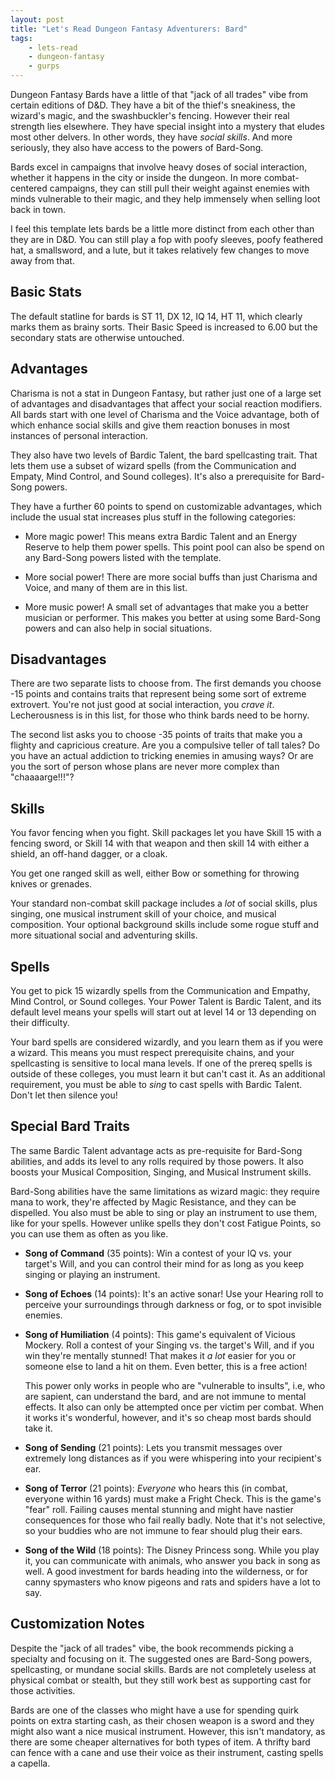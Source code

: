 ```yaml
---
layout: post
title: "Let's Read Dungeon Fantasy Adventurers: Bard"
tags:
    - lets-read
    - dungeon-fantasy
    - gurps
---
```


Dungeon Fantasy Bards have a little of that "jack of all trades" vibe from
certain editions of D&D. They have a bit of the thief's sneakiness, the wizard's
magic, and the swashbuckler's fencing. However their real strength lies
elsewhere. They have special insight into a mystery that eludes most other
delvers. In other words, they have _social skills_. And more seriously, they
also have access to the powers of Bard-Song.

Bards excel in campaigns that involve heavy doses of social interaction, whether
it happens in the city or inside the dungeon. In more combat-centered campaigns,
they can still pull their weight against enemies with minds vulnerable to their
magic, and they help immensely when selling loot back in town.

I feel this template lets bards be a little more distinct from each other than
they are in D&D. You can still play a fop with poofy sleeves, poofy feathered
hat, a smallsword, and a lute, but it takes relatively few changes to move away
from that.

## Basic Stats

The default statline for bards is ST 11, DX 12, IQ 14, HT 11, which clearly
marks them as brainy sorts. Their Basic Speed is increased to 6.00 but the
secondary stats are otherwise untouched.


## Advantages

Charisma is not a stat in Dungeon Fantasy, but rather just one of a large set of
advantages and disadvantages that affect your social reaction modifiers. All
bards start with one level of Charisma and the Voice advantage, both of which
enhance social skills and give them reaction bonuses in most instances of
personal interaction.

They also have two levels of Bardic Talent, the bard spellcasting trait. That
lets them use a subset of wizard spells (from the Communication and Empaty, Mind
Control, and Sound colleges). It's also a prerequisite for Bard-Song powers.

They have a further 60 points to spend on customizable advantages, which include
the usual stat increases plus stuff in the following categories:

- More magic power! This means extra Bardic Talent and an Energy Reserve to help
  them power spells. This point pool can also be spend on any Bard-Song powers
  listed with the template.

- More social power! There are more social buffs than just Charisma and Voice,
  and many of them are in this list.

- More music power! A small set of advantages that make you a better musician or
  performer. This makes you better at using some Bard-Song powers and can also
  help in social situations.

## Disadvantages

There are two separate lists to choose from. The first demands you choose -15
points and contains traits that represent being some sort of extreme
extrovert. You're not just good at social interaction, you _crave
it_. Lecherousness is in this list, for those who think bards need to be horny.

The second list asks you to choose -35 points of traits that make you a flighty
and capricious creature. Are you a compulsive teller of tall tales? Do you have
an actual addiction to tricking enemies in amusing ways? Or are you the sort of
person whose plans are never more complex than "chaaaarge!!!"?

## Skills

You favor fencing when you fight. Skill packages let you have Skill 15 with a
fencing sword, or Skill 14 with that weapon and then skill 14 with either a
shield, an off-hand dagger, or a cloak.

You get one ranged skill as well, either Bow or something for throwing knives or
grenades.

Your standard non-combat skill package includes a _lot_ of social skills, plus
singing, one musical instrument skill of your choice, and musical
composition. Your optional background skills include some rogue stuff and more
situational social and adventuring skills.


## Spells

You get to pick 15 wizardly spells from the Communication and Empathy, Mind
Control, or Sound colleges. Your Power Talent is Bardic Talent, and its default
level means your spells will start out at level 14 or 13 depending on their
difficulty.

Your bard spells are considered wizardly, and you learn them as if you were a
wizard. This means you must respect prerequisite chains, and your spellcasting
is sensitive to local mana levels. If one of the prereq spells is outside of
these colleges, you must learn it but can't cast it. As an additional
requirement, you must be able to _sing_ to cast spells with Bardic Talent. Don't
let then silence you!


## Special Bard Traits

The same Bardic Talent advantage acts as pre-requisite for Bard-Song abilities,
and adds its level to any rolls required by those powers. It also boosts your
Musical Composition, Singing, and Musical Instrument skills.

Bard-Song abilities have the same limitations as wizard magic: they require mana
to work, they're affected by Magic Resistance, and they can be dispelled. You
also must be able to sing or play an instrument to use them, like for your
spells. However unlike spells they don't cost Fatigue Points, so you can use
them as often as you like.

- **Song of Command** (35 points): Win a contest of your IQ vs. your target's
  Will, and you can control their mind for as long as you keep singing or
  playing an instrument.

- **Song of Echoes** (14 points): It's an active sonar! Use your Hearing roll to
  perceive your surroundings through darkness or fog, or to spot invisible
  enemies.

- **Song of Humiliation** (4 points): This game's equivalent of Vicious
  Mockery. Roll a contest of your Singing vs. the target's Will, and if you win
  they're mentally stunned! That makes it _a lot_ easier for you or someone else
  to land a hit on them. Even better, this is a free action!

  This power only works in people who are "vulnerable to insults", i.e, who are
  sapient, can understand the bard, and are not immune to mental effects. It
  also can only be attempted once per victim per combat. When it works it's
  wonderful, however, and it's so cheap most bards should take it.

- **Song of Sending** (21 points): Lets you transmit messages over extremely
  long distances as if you were whispering into your recipient's ear.

- **Song of Terror** (21 points): _Everyone_ who hears this (in combat, everyone
  within 16 yards) must make a Fright Check. This is the game's "fear"
  roll. Failing causes mental stunning and might have nastier consequences for
  those who fail really badly. Note that it's not selective, so your buddies
  who are not immune to fear should plug their ears.

- **Song of the Wild** (18 points): The Disney Princess song. While you play it,
  you can communicate with animals, who answer you back in song as well. A good
  investment for bards heading into the wilderness, or for canny spymasters who
  know pigeons and rats and spiders have a lot to say.

## Customization Notes

Despite the "jack of all trades" vibe, the book recommends picking a specialty
and focusing on it. The suggested ones are Bard-Song powers, spellcasting, or
mundane social skills. Bards are not completely useless at physical combat or
stealth, but they still work best as supporting cast for those activities.

Bards are one of the classes who might have a use for spending quirk points on
extra starting cash, as their chosen weapon is a sword and they might also want
a nice musical instrument. However, this isn't mandatory, as there are some
cheaper alternatives for both types of item. A thrifty bard can fence with a
cane and use their voice as their instrument, casting spells a capella.
